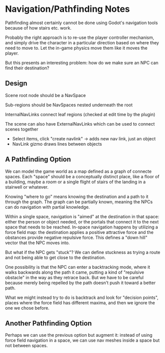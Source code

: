 # Navigation/Pathfinding Notes

Pathfinding almost certainly cannot be done using Godot's navigation tools because of how stairs etc. work.

Probably the right approach is to re-use the player controller mechanism, and simply drive the character in a particular direction based on where they need to move to. Let the in-game physics move them like it moves the player.

But this presents an interesting problem: how do we make sure an NPC can find their destination?

## Design

Scene root node should be a NavSpace

Sub-regions should be NavSpaces nested underneath the root

InternalNavLinks connect leaf regions (checked at edit time by the plugin)

The scene can also have ExternalNavLinks which can be used to connect scenes together

- Select items, click "create navlink" -> adds new nav link, just an object
- NavLink gizmo draws lines between objects

## A Pathfinding Option

We can model the game world as a map defined as a graph of connecte spaces. Each "space" should be a conceptually distinct place, like a floor of a building, maybe a *room* or a single flight of stairs of the landing in a stairwell or whatever.

Knowing "where to go" means knowing the destination and a path to it through the graph. The graph can be partially known, meaning the NPCs can do navigation with partial knowledge.

Within a single space, navigation is "aimed" at the destination in that space: either the person or object needed, or the portals that connect it to the next space that needs to be reached. In-space navigation happens by utilizing a force field map: the destination applies a positive attractive force and the obstances provide negative repulsive force. This defines a "down hill" vector that the NPC moves into.

But what if the NPC gets "stuck"? We can define stuckness as trying a route and not being able to get close to the destination.

One possibility is that the NPC can enter a backtracking mode, where it walks backwards along the path it came, putting a kind of "repulsive obstacle" in the way as they retrace back. But we have to be careful because merely being repelled by the path doesn't push it toward a better path.

What we might instead try to do is backtrack and look for "decision points", places where the force field has different maxima, and then we ignore the one we chose before.

## Another Pathfinding Option

Perhaps we can use the previous option but augment it: instead of using force field navigation in a space, we can use nav meshes inside a space but not between spaces.